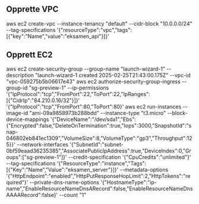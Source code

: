 #


## Opprette VPC

aws ec2 create-vpc --instance-tenancy "default" --cidr-block "10.0.0.0/24" --tag-specifications '{"resourceType":"vpc","tags":[{"key":"Name","value":"eksamen_api"}]}' 


## Opprett EC2

aws ec2 create-security-group --group-name "launch-wizard-1" --description "launch-wizard-1 created 2025-02-25T21:43:00.175Z" --vpc-id "vpc-059275b5b06617e43" 
aws ec2 authorize-security-group-ingress --group-id "sg-preview-1" --ip-permissions '{"IpProtocol":"tcp","FromPort":22,"ToPort":22,"IpRanges":[{"CidrIp":"84.210.0.16/32"}]}' '{"IpProtocol":"tcp","FromPort":80,"ToPort":80}' 
aws ec2 run-instances --image-id "ami-09a9858973b288bdd" --instance-type "t3.micro" --block-device-mappings '{"DeviceName":"/dev/sda1","Ebs":{"Encrypted":false,"DeleteOnTermination":true,"Iops":3000,"SnapshotId":"snap-046802eb841ec1309","VolumeSize":8,"VolumeType":"gp3","Throughput":125}}' --network-interfaces '{"SubnetId":"subnet-0bf59eaad36235385","AssociatePublicIpAddress":true,"DeviceIndex":0,"Groups":["sg-preview-1"]}' --credit-specification '{"CpuCredits":"unlimited"}' --tag-specifications '{"ResourceType":"instance","Tags":[{"Key":"Name","Value":"eksamen_server"}]}' --metadata-options '{"HttpEndpoint":"enabled","HttpPutResponseHopLimit":2,"HttpTokens":"required"}' --private-dns-name-options '{"HostnameType":"ip-name","EnableResourceNameDnsARecord":false,"EnableResourceNameDnsAAAARecord":false}' --count "1" 